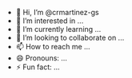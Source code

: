 - 👋 Hi, I’m @crmartinez-gs
- 👀 I’m interested in ...
- 🌱 I’m currently learning ...
- 💞️ I’m looking to collaborate on ...
- 📫 How to reach me ...
- 😄 Pronouns: ...
- ⚡ Fun fact: ...

<!---
crmartinez-gs/crmartinez-gs is a ✨ special ✨ repository because its `README.md` (this file) appears on your GitHub profile.
You can click the Preview link to take a look at your changes.
--->
